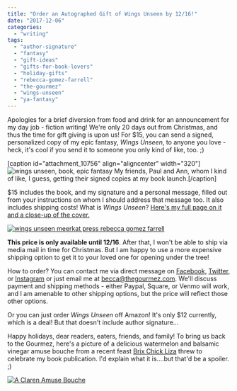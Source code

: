 ```yaml
---
title: "Order an Autographed Gift of Wings Unseen by 12/16!"
date: "2017-12-06"
categories: 
  - "writing"
tags: 
  - "author-signature"
  - "fantasy"
  - "gift-ideas"
  - "gifts-for-book-lovers"
  - "holiday-gifts"
  - "rebecca-gomez-farrell"
  - "the-gourmez"
  - "wings-unseen"
  - "ya-fantasy"
---
```


Apologies for a brief diversion from food and drink for an announcement for my day job - fiction writing! We're only 20 days out from Christmas, and thus the time for gift giving is upon us! For $15, you can send a signed, personalized copy of my epic fantasy, _Wings Unseen_, to anyone you love - heck, it's cool if you send it to someone you only kind of like, too. ;)

\[caption id="attachment\_10756" align="aligncenter" width="320"\]![wings unseen, book, epic fantasy](http://www.rebeccagomezfarrell.com/wp-content/uploads/2017/12/Octopus-Launch-15.jpg) My friends, Paul and Ann, whom I kind of like, I guess, getting their signed copies at my book launch.\[/caption\]

$15 includes the book, and my signature and a personal message, filled out from your instructions on whom I should address that message too. It also includes shipping costs! What is _Wings Unseen_? [Here's my full page on it and a close-up of the cover.](http://www.rebeccagomezfarrell.com/creative-works/wings-unseen/)

[![wings unseen meerkat press rebecca gomez farrell](http://s3.amazonaws.com/thegourmez-wpmedia/2017/05/WIngsUnseenFlyer-338x500.jpg)](http://s3.amazonaws.com/thegourmez-wpmedia/2017/05/WIngsUnseenFlyer.jpg)

**This price is only available until 12/16**. After that, I won't be able to ship via media mail in time for Christmas. But I am happy to use a more expensive shipping option to get it to your loved one for opening under the tree!

How to order? You can contact me via direct message on [Facebook,](https://www.facebook.com/thegourmez) [Twitter,](https://twitter.com/thegourmez) or [Instagram](https://www.instagram.com/thegourmez/) or just email me at [becca@thegourmez.com](mailto:becca@thegourmez.com). We'll discuss payment and shipping methods - either Paypal, Square, or Venmo will work, and I am amenable to other shipping options, but the price will reflect those other options.

Or you can just order _Wings Unseen_ off Amazon! It's only $12 currently, which is a deal! But that doesn't include author signature...

Happy holidays, dear readers, eaters, friends, and family! To bring us back to the Gourmez, here's a picture of a delicious watermelon and balsamic vinegar amuse bouche from a recent feast [Brix Chick Liza](http://www.brixchicks.com/) threw to celebrate my book publication. I'd explain what it is....but that'd be a spoiler. ;)

[![A Claren Amuse Bouche](http://s3.amazonaws.com/thegourmez-wpmedia/2017/12/IMG_20171008_175712085-500x500.jpg)](http://s3.amazonaws.com/thegourmez-wpmedia/2017/12/IMG_20171008_175712085.jpg)
